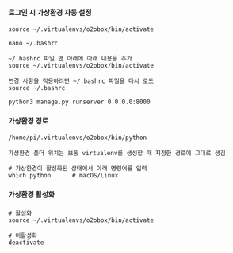 #### 로그인 시 가상환경 자동 설정

```less
source ~/.virtualenvs/o2obox/bin/activate

nano ~/.bashrc

~/.bashrc 파일 맨 아래에 아래 내용을 추가
source ~/.virtualenvs/o2obox/bin/activate

변경 사항을 적용하려면 ~/.bashrc 파일을 다시 로드
source ~/.bashrc

python3 manage.py runserver 0.0.0.0:8000
```


#### 가상환경 경로

```less
/home/pi/.virtualenvs/o2obox/bin/python

가상환경 폴더 위치는 보통 virtualenv를 생성할 때 지정한 경로에 그대로 생김

# 가상환경이 활성화된 상태에서 아래 명령어를 입력
which python      # macOS/Linux
```


#### 가상환경 활성화
```less
# 활성화
source ~/.virtualenvs/o2obox/bin/activate

# 비활성화
deactivate
```







